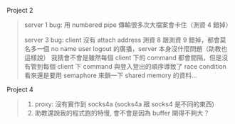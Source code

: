 Project 2

> server 1 bug:
> 用 numbered pipe 傳輸很多次大檔案會卡住（測資 4 錯掉）
>
> server 3 bug: 
> client 沒有 attach address
> 測資 8 跟測資 9 錯掉，都會莫名多一個 no name user logout 的廣播，server 本身沒什麼問題（助教也這樣說）
> 我猜會不會是雖然每個 client 下的 command 都會間隔，但是沒有管到每個 client 下 command 與登入登出的順序導致了 race condition
> 看來還是要用 semaphore 來鎖一下 shared memory 的資料...



Project 4

> 1. proxy: 沒有實作到 socks4a (socks4a 跟 socks4 是不同的東西)
> 2. 助教還說我的程式跑的特慢, 會不會是因為 buffer 開得不夠大？